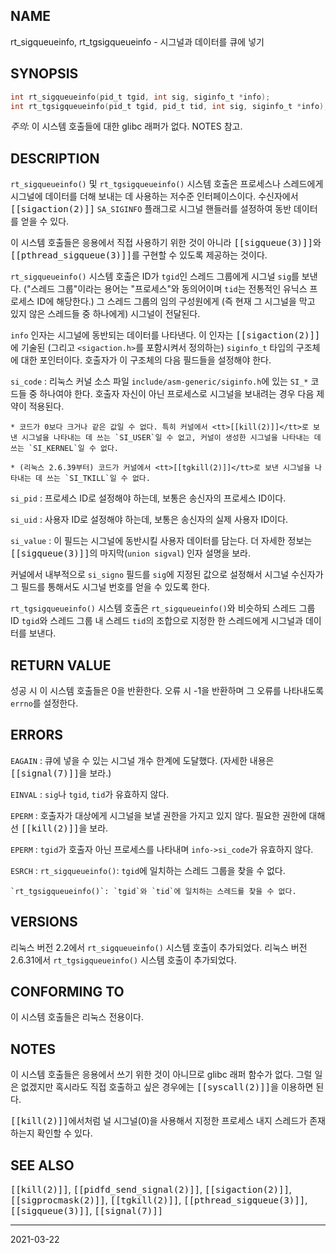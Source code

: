 ## NAME

rt_sigqueueinfo, rt_tgsigqueueinfo - 시그널과 데이터를 큐에 넣기

## SYNOPSIS

```c
int rt_sigqueueinfo(pid_t tgid, int sig, siginfo_t *info);
int rt_tgsigqueueinfo(pid_t tgid, pid_t tid, int sig, siginfo_t *info);
```

*주의*: 이 시스템 호출들에 대한 glibc 래퍼가 없다. NOTES 참고.

## DESCRIPTION

`rt_sigqueueinfo()` 및 `rt_tgsigqueueinfo()` 시스템 호출은 프로세스나 스레드에게 시그널에 데이터를 더해 보내는 데 사용하는 저수준 인터페이스이다. 수신자에서 <tt>[[sigaction(2)]]</tt> `SA_SIGINFO` 플래그로 시그널 핸들러를 설정하여 동반 데이터를 얻을 수 있다.

이 시스템 호출들은 응용에서 직접 사용하기 위한 것이 아니라 <tt>[[sigqueue(3)]]</tt>와 <tt>[[pthread_sigqueue(3)]]</tt>를 구현할 수 있도록 제공하는 것이다.

`rt_sigqueueinfo()` 시스템 호출은 ID가 `tgid`인 스레드 그룹에게 시그널 `sig`를 보낸다. ("스레드 그룹"이라는 용어는 "프로세스"와 동의어이며 `tid`는 전통적인 유닉스 프로세스 ID에 해당한다.) 그 스레드 그룹의 임의 구성원에게 (즉 현재 그 시그널을 막고 있지 않은 스레드들 중 하나에게) 시그널이 전달된다.

`info` 인자는 시그널에 동반되는 데이터를 나타낸다. 이 인자는 <tt>[[sigaction(2)]]</tt>에 기술된 (그리고 `<sigaction.h>`를 포함시켜서 정의하는) `siginfo_t` 타입의 구조체에 대한 포인터이다. 호출자가 이 구조체의 다음 필드들을 설정해야 한다.

`si_code`
:   리눅스 커널 소스 파일 `include/asm-generic/siginfo.h`에 있는 `SI_*` 코드들 중 하나여야 한다. 호출자 자신이 아닌 프로세스로 시그널을 보내려는 경우 다음 제약이 적용된다.

    * 코드가 0보다 크거나 같은 값일 수 없다. 특히 커널에서 <tt>[[kill(2)]]</tt>로 보낸 시그널을 나타내는 데 쓰는 `SI_USER`일 수 없고, 커널이 생성한 시그널을 나타내는 데 쓰는 `SI_KERNEL`일 수 없다.

    * (리눅스 2.6.39부터) 코드가 커널에서 <tt>[[tgkill(2)]]</tt>로 보낸 시그널을 나타내는 데 쓰는 `SI_TKILL`일 수 없다.

`si_pid`
:   프로세스 ID로 설정해야 하는데, 보통은 송신자의 프로세스 ID이다.

`si_uid`
:   사용자 ID로 설정해야 하는데, 보통은 송신자의 실제 사용자 ID이다.

`si_value`
:   이 필드는 시그널에 동반시킬 사용자 데이터를 담는다. 더 자세한 정보는 <tt>[[sigqueue(3)]]</tt>의 마지막(`union sigval`) 인자 설명을 보라.

커널에서 내부적으로 `si_signo` 필드를 `sig`에 지정된 값으로 설정해서 시그널 수신자가 그 필드를 통해서도 시그널 번호를 얻을 수 있도록 한다.

`rt_tgsigqueueinfo()` 시스템 호출은 `rt_sigqueueinfo()`와 비슷하되 스레드 그룹 ID `tgid`와 스레드 그룹 내 스레드 `tid`의 조합으로 지정한 한 스레드에게 시그널과 데이터를 보낸다.

## RETURN VALUE

성공 시 이 시스템 호출들은 0을 반환한다. 오류 시 -1을 반환하며 그 오류를 나타내도록 `errno`를 설정한다.

## ERRORS

`EAGAIN`
:   큐에 넣을 수 있는 시그널 개수 한계에 도달했다. (자세한 내용은 <tt>[[signal(7)]]</tt>을 보라.)

`EINVAL`
:   `sig`나 `tgid`, `tid`가 유효하지 않다.

`EPERM`
:   호출자가 대상에게 시그널을 보낼 권한을 가지고 있지 않다. 필요한 권한에 대해선 <tt>[[kill(2)]]</tt>을 보라.

`EPERM`
:   `tgid`가 호출자 아닌 프로세스를 나타내며 `info->si_code`가 유효하지 않다.

`ESRCH`
:   `rt_sigqueueinfo()`: `tgid`에 일치하는 스레드 그룹을 찾을 수 없다.

    `rt_tgsigqueueinfo()`: `tgid`와 `tid`에 일치하는 스레드를 찾을 수 없다.

## VERSIONS

리눅스 버전 2.2에서 `rt_sigqueueinfo()` 시스템 호출이 추가되었다. 리눅스 버전 2.6.31에서 `rt_tgsigqueueinfo()` 시스템 호출이 추가되었다.

## CONFORMING TO

이 시스템 호출들은 리눅스 전용이다.

## NOTES

이 시스템 호출들은 응용에서 쓰기 위한 것이 아니므로 glibc 래퍼 함수가 없다. 그럴 일은 없겠지만 혹시라도 직접 호출하고 싶은 경우에는 <tt>[[syscall(2)]]</tt>을 이용하면 된다.

<tt>[[kill(2)]]</tt>에서처럼 널 시그널(0)을 사용해서 지정한 프로세스 내지 스레드가 존재하는지 확인할 수 있다.

## SEE ALSO

<tt>[[kill(2)]]</tt>, <tt>[[pidfd_send_signal(2)]]</tt>, <tt>[[sigaction(2)]]</tt>, <tt>[[sigprocmask(2)]]</tt>, <tt>[[tgkill(2)]]</tt>, <tt>[[pthread_sigqueue(3)]]</tt>, <tt>[[sigqueue(3)]]</tt>, <tt>[[signal(7)]]</tt>

----

2021-03-22
